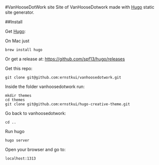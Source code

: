 #VanHooseDotWork  site
Site of VanHooseDotwork made with [Hugo](https://gohugo.io/) static site generator.

##Install

Get [Hugo](https://gohugo.io/):

On Mac just

	brew install hugo

Or get a release at: https://github.com/spf13/hugo/releases

Get this repo:

	git clone git@github.com:ernstkui/vanhoosedotwork.git

Inside the folder vanhoosedotwork run:

    mkdir themes
    cd themes
    git clone git@github.com:ernstkui/hugo-creative-theme.git

Go back to vanhoosedotwork:

	cd ..

Run hugo

	hugo server

Open your browser and go to:

	localhost:1313
